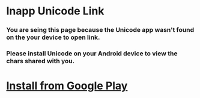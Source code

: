 # Inapp Unicode Link

### You are seing this page because the Unicode app wasn't found on the your device to open link.

### Please install Unicode on your Android device to view the chars shared with you.

# [Install from Google Play](https://play.google.com/store/apps/details?id=vadiole.unicode)

